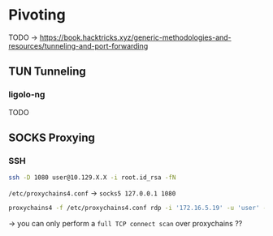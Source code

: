 # Pivoting

TODO -> https://book.hacktricks.xyz/generic-methodologies-and-resources/tunneling-and-port-forwarding

## TUN Tunneling

### ligolo-ng

TODO


## SOCKS Proxying

### SSH

```bash
ssh -D 1080 user@10.129.X.X -i root.id_rsa -fN
```

`/etc/proxychains4.conf` -> `socks5 127.0.0.1 1080`
```bash
proxychains4 -f /etc/proxychains4.conf rdp -i '172.16.5.19' -u 'user' -p 'pass'
```
-> you can only perform a `full TCP connect scan` over proxychains ??

